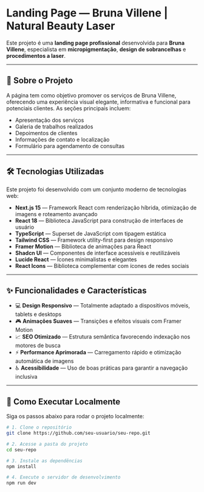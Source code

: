 # Landing Page — Bruna Villene | Natural Beauty Laser

Este projeto é uma **landing page profissional** desenvolvida para **Bruna Villene**, especialista em **micropigmentação**, **design de sobrancelhas** e **procedimentos a laser**.

---

## 📌 Sobre o Projeto

A página tem como objetivo promover os serviços de Bruna Villene, oferecendo uma experiência visual elegante, informativa e funcional para potenciais clientes. As seções principais incluem:

- Apresentação dos serviços
- Galeria de trabalhos realizados
- Depoimentos de clientes
- Informações de contato e localização
- Formulário para agendamento de consultas

---

## 🛠 Tecnologias Utilizadas

Este projeto foi desenvolvido com um conjunto moderno de tecnologias web:

- **Next.js 15** — Framework React com renderização híbrida, otimização de imagens e roteamento avançado
- **React 18** — Biblioteca JavaScript para construção de interfaces de usuário
- **TypeScript** — Superset de JavaScript com tipagem estática
- **Tailwind CSS** — Framework utility-first para design responsivo
- **Framer Motion** — Biblioteca de animações para React
- **Shadcn UI** — Componentes de interface acessíveis e reutilizáveis
- **Lucide React** — Ícones minimalistas e elegantes
- **React Icons** — Biblioteca complementar com ícones de redes sociais

---

## ✨ Funcionalidades e Características

- 💻 **Design Responsivo** — Totalmente adaptado a dispositivos móveis, tablets e desktops
- 🎮 **Animações Suaves** — Transições e efeitos visuais com Framer Motion
- 📈 **SEO Otimizado** — Estrutura semântica favorecendo indexação nos motores de busca
- ⚡ **Performance Aprimorada** — Carregamento rápido e otimização automática de imagens
- ♿ **Acessibilidade** — Uso de boas práticas para garantir a navegação inclusiva

---

## 🚀 Como Executar Localmente

Siga os passos abaixo para rodar o projeto localmente:

```bash
# 1. Clone o repositório
git clone https://github.com/seu-usuario/seu-repo.git

# 2. Acesse a pasta do projeto
cd seu-repo

# 3. Instale as dependências
npm install

# 4. Execute o servidor de desenvolvimento
npm run dev
